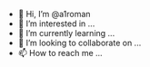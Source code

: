 - 👋 Hi, I’m @a1roman
- 👀 I’m interested in ...
- 🌱 I’m currently learning ...
- 💞️ I’m looking to collaborate on ...
- 📫 How to reach me ...

<!---
a1roman/a1roman is a ✨ special ✨ repository because its `README.md` (this file) appears on your GitHub profile.
You can click the Preview link to take a look at your changes.
--->
